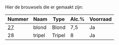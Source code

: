 Hier de brouwsels die er gemaakt zijn:

Nummer | Naam | Type | Alc.% | Voorraad
-------| ------------- | ------------ | ------------ | ------------
[27](bieren/27-blond.md) | blond  | Blond | 7,5 | Ja
28 | tripel  | Tripel | 8 | Ja
